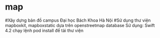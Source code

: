 # map
#Xây dựng bản đồ campus Đại học Bách Khoa Hà Nội
#Sử dụng thư viện mapboxkit, mapboxstatic dựa trên openstreetmap database
Sử dụng: Swift 4.2
chạy lệnh pod install để tải thư viện 
